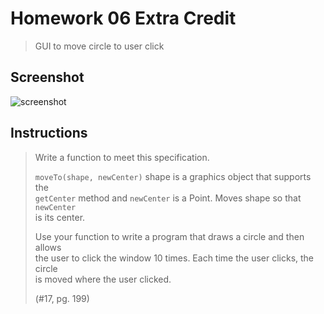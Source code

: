# Homework 06 Extra Credit
> GUI to move circle to user click

## Screenshot
![screenshot]()

## Instructions
> Write a function to meet this specification.  
> 
> `moveTo(shape, newCenter)` shape is a graphics object that supports the  
> `getCenter` method and `newCenter` is a Point. Moves shape so that `newCenter`  
> is its center.  
> 
> Use your function to write a program that draws a circle and then allows  
> the user to click the window 10 times.  Each time the user clicks, the circle  
> is moved where the user clicked.  
> 
> (#17, pg. 199)